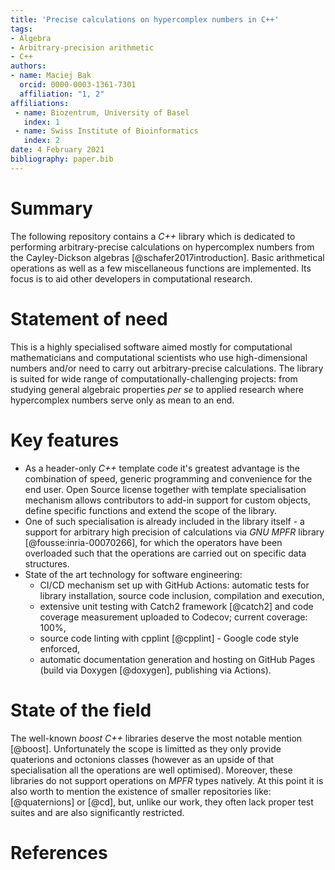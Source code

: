 ```yaml
---
title: 'Precise calculations on hypercomplex numbers in C++'
tags:
- Algebra
- Arbitrary-precision arithmetic
- C++
authors:
- name: Maciej Bak
  orcid: 0000-0003-1361-7301
  affiliation: "1, 2"
affiliations:
 - name: Biozentrum, University of Basel
   index: 1
 - name: Swiss Institute of Bioinformatics
   index: 2
date: 4 February 2021
bibliography: paper.bib
---
```


# Summary

The following repository contains a *C++* library which is dedicated to performing arbitrary-precise calculations on hypercomplex numbers from the Cayley-Dickson algebras [@schafer2017introduction]. Basic arithmetical operations as well as a few miscellaneous functions are implemented. Its focus is to aid other developers in computational research.

# Statement of need

This is a highly specialised software aimed mostly for computational mathematicians and computational scientists who use high-dimensional numbers and/or need to carry out arbitrary-precise calculations. The library is suited for wide range of computationally-challenging projects: from studying general algebraic properties _per se_ to applied research where hypercomplex numbers serve only as mean to an end.

# Key features

- As a header-only *C++* template code it's greatest advantage is the combination of speed, generic programming and convenience for the end user. Open Source license together with template specialisation mechanism allows contributors to add-in support for custom objects, define specific functions and extend the scope of the library.
- One of such specialisation is already included in the library itself - a support for arbitrary high precision of calculations via _GNU MPFR_ library [@fousse:inria-00070266], for which the operators have been overloaded such that the operations are carried out on specific data structures.
- State of the art technology for software engineering:
  - CI/CD mechanism set up with GitHub Actions: automatic tests for library installation, source code inclusion, compilation and execution,
  - extensive unit testing with Catch2 framework [@catch2] and code coverage measurement uploaded to Codecov; current coverage: 100%,
  - source code linting with cpplint [@cpplint] - Google code style enforced,
  - automatic documentation generation and hosting on GitHub Pages (build via Doxygen [@doxygen], publishing via Actions).

# State of the field

The well-known _boost C++_ libraries deserve the most notable mention [@boost]. Unfortunately the scope is limitted as they only provide quaterions and octonions classes (however as an upside of that specialisation all the operations are well optimised). Moreover, these libraries do not support operations on _MPFR_ types natively. At this point it is also worth to mention the existence of smaller repositories like: [@quaternions] or [@cd], but, unlike our work, they often lack proper test suites and are also significantly restricted.

# References

